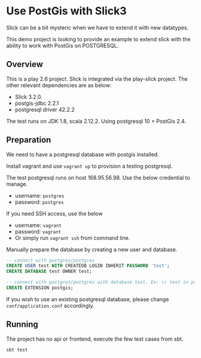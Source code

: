 # Use PostGis with Slick3

Slick can be a bit mysteric when we have to extend it with new datatypes.

This demo project is looking to provide an example to extend slick with
the ability to work with PostGis on POSTGRESQL.


## Overview

This is a play 2.6 project. Slick is integrated via the play-slick project.
The other relevant dependencies are as below:

- Slick 3.2.0.
- postgis-jdbc 2.2.1
- postgresql driver 42.2.2

The test runs on JDK 1.8, scala 2.12.2. Using postgresql 10 + PostGis 2.4.


## Preparation

We need to have a postgresql database with postgis installed.

Install vagrant and use `vagrant up` to provision a testing postgresql.

The test postgresql runs on host 168.95.56.98. Use the below credential to manage.

- username: `postgres`
- password: `postgres`

If you need SSH access, use the below

- username: `vagrant`
- password: `vagrant`
- Or simply run `vagrant ssh` from command line.

Manually prepare the database by creating a new user and database.

```sql
-- connect with postgres/postgres
CREATE USER test WITH CREATEDB LOGIN INHERIT PASSWORD 'test';
CREATE DATABASE test OWNER test;

-- connect with postgres/postgres with database test. Ex: \c test in psql
CREATE EXTENSION postgis;
```

If you wish to use an existing postgresql database, please change
`conf/application.conf` accordingly.


## Running

The project has no api or frontend, execute the few test cases from sbt.

```
sbt test
```